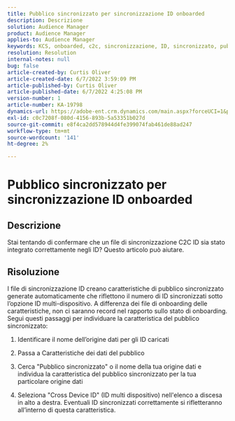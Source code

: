 ```yaml
---
title: Pubblico sincronizzato per sincronizzazione ID onboarded
description: Descrizione
solution: Audience Manager
product: Audience Manager
applies-to: Audience Manager
keywords: KCS, onboarded, c2c, sincronizzazione, ID, sincronizzato, pubblico, caratteristica, stato, report
resolution: Resolution
internal-notes: null
bug: false
article-created-by: Curtis Oliver
article-created-date: 6/7/2022 3:59:09 PM
article-published-by: Curtis Oliver
article-published-date: 6/7/2022 4:25:08 PM
version-number: 1
article-number: KA-19798
dynamics-url: https://adobe-ent.crm.dynamics.com/main.aspx?forceUCI=1&pagetype=entityrecord&etn=knowledgearticle&id=121a99be-7ae6-ec11-bb3c-000d3a3bdf44
exl-id: c0c7208f-080d-4156-893b-5a53351b027d
source-git-commit: e8f4ca2dd578944d4fe399074fab461de88ad247
workflow-type: tm+mt
source-wordcount: '141'
ht-degree: 2%

---
```


# Pubblico sincronizzato per sincronizzazione ID onboarded

## Descrizione


Stai tentando di confermare che un file di sincronizzazione C2C ID sia stato integrato correttamente negli ID? Questo articolo può aiutare.




## Risoluzione


I file di sincronizzazione ID creano caratteristiche di pubblico sincronizzato generate automaticamente che riflettono il numero di ID sincronizzati sotto l’opzione ID multi-dispositivo. A differenza dei file di onboarding delle caratteristiche, non ci saranno record nel rapporto sullo stato di onboarding. Segui questi passaggi per individuare la caratteristica del pubblico sincronizzato:

1) Identificare il nome dell’origine dati per gli ID caricati

2) Passa a Caratteristiche dei dati del pubblico

3) Cerca &quot;Pubblico sincronizzato&quot; o il nome della tua origine dati e individua la caratteristica del pubblico sincronizzato per la tua particolare origine dati

4) Seleziona &quot;Cross Device ID&quot; (ID multi dispositivo) nell&#39;elenco a discesa in alto a destra. Eventuali ID sincronizzati correttamente si rifletteranno all’interno di questa caratteristica.
